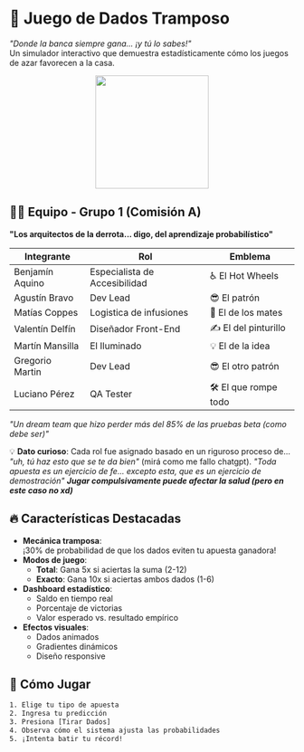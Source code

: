 # 🎲 Juego de Dados Tramposo 

*"Donde la banca siempre gana... ¡y tú lo sabes!"*  
Un simulador interactivo que demuestra estadísticamente cómo los juegos de azar favorecen a la casa.

<div align="center">
  <img src="https://media.tenor.com/OSvXx8hEwgcAAAAj/nyan-cat-cat.gif" width="200">
</div>

## 🧑‍💻 Equipo - Grupo 1 (Comisión A)

**"Los arquitectos de la derrota... digo, del aprendizaje probabilístico"**  

| Integrante          | Rol                            | Emblema               |
|---------------------|--------------------------------|-----------------------|
| Benjamín Aquino    | Especialista de Accesibilidad   | ♿ El Hot Wheels      |
| Agustín Bravo      | Dev Lead                        | 😎 El patrón          |
| Matías Coppes      | Logistica de infusiones         | 🧉 El de los mates    |
| Valentín Delfín    | Diseñador Front-End             | ✍️ El del pinturillo  |
| Martín Mansilla    | El Iluminado                    | 💡 El de la idea      |
| Gregorio Martin    | Dev Lead                        | 😎 El otro patrón     |
| Luciano Pérez      | QA Tester                       | 🛠️ El que rompe todo  |

*"Un dream team que hizo perder más del 85% de las pruebas beta (como debe ser)"*  

💡 **Dato curioso**: Cada rol fue asignado basado en un riguroso proceso de... *"uh, tú haz esto que se te da bien"* (mirá como me fallo chatgpt).
*"Toda apuesta es un ejercicio de fe... excepto esta, que es un ejercicio de demostración"*
***Jugar compulsivamente puede afectar la salud (pero en este caso no xd)***

## 🔥 Características Destacadas

- **Mecánica tramposa**:  
  ¡30% de probabilidad de que los dados eviten tu apuesta ganadora!
- **Modos de juego**:
  - **Total**: Gana 5x si aciertas la suma (2-12)
  - **Exacto**: Gana 10x si aciertas ambos dados (1-6)
- **Dashboard estadístico**:
  - Saldo en tiempo real
  - Porcentaje de victorias
  - Valor esperado vs. resultado empírico
- **Efectos visuales**:
  - Dados animados
  - Gradientes dinámicos
  - Diseño responsive

## 🚀 Cómo Jugar

```bash
1. Elige tu tipo de apuesta
2. Ingresa tu predicción
3. Presiona [Tirar Dados]
4. Observa cómo el sistema ajusta las probabilidades
5. ¡Intenta batir tu récord!
